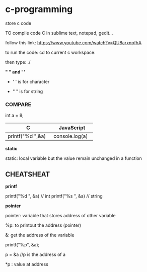 # c-programming
store c code

TO compile code C in sublime text, notepad, gedit...

follow this link:
https://www.youtube.com/watch?v=QU8arxnpfhA

to run the code: cd to current c workspace:

then type: ./<name of project>

**" " and ' '**

* ' ' is for character

* " " is for string

### COMPARE

int a = 8;

| C | JavaScript|
| ------- |:------:|
| printf("%d ",&a)    | console.log(a)    |


**static**

static: local variable but the value remain unchanged in a function

## CHEATSHEAT

**printf**

printf("%d ", &a) // int
printf("%s ", &a) // string

**pointer**

pointer: variable that stores address of other variable

%p: to printout the address (pointer)

&: get the address of the variable

printf("%p", &a);

p = &a //p is the address of a

*p : value at address
